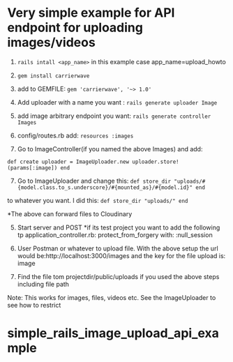 # Very simple example for API endpoint for uploading images/videos

1) `rails intall <app_name>` in this example case app_name=upload_howto

2) `gem install carrierwave`

3) add to GEMFILE: `gem 'carrierwave', '~> 1.0'`

4) Add uploader with a name you want : `rails generate uploader Image`

4) add image arbitrary endpoint you want: `rails generate controller Images`

5) config/routes.rb add: `resources :images`

6) Go to ImageController(if you named the above Images) and add:

`def create
    uploader = ImageUploader.new
    uploader.store!(params[:image])
end`

7) Go to ImageUploader and change this:
`def store_dir
    "uploads/#{model.class.to_s.underscore}/#{mounted_as}/#{model.id}"
end`

to whatever you want. I did this:
`def store_dir
    "uploads/"
end`

*The above can forward files to Cloudinary

5) Start server and POST
*if its test project you want to add the following tp application_controller.rb:
protect_from_forgery with: :null_session

6) User Postman or whatever to upload file. With the above setup the url would be:http://localhost:3000/images and the key for the file upload is: image

7) Find the file tom projectdir/public/uploads if you used the above steps including file path

Note: This works for images, files, videos etc. See the ImageUploader to see how to restrict

# simple_rails_image_upload_api_example
